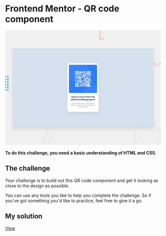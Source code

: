 # Frontend Mentor - QR code component

![Design preview for the QR code component coding challenge](./design/desktop-preview.jpg)

**To do this challenge, you need a basic understanding of HTML and CSS.**

## The challenge

Your challenge is to build out this QR code component and get it looking as close to the design as possible.

You can use any tools you like to help you complete the challenge. So if you've got something you'd like to practice, feel free to give it a go.

## My solution
[View](https://arkharman12.github.io/qr-code-component/)